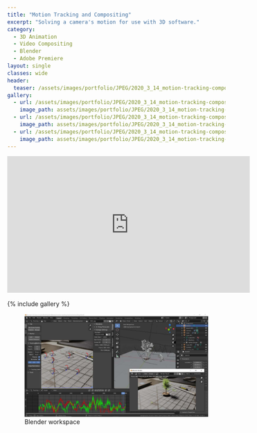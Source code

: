 ```yaml
---
title: "Motion Tracking and Compositing"
excerpt: "Solving a camera's motion for use with 3D software."
category:
  - 3D Animation
  - Video Compositing
  - Blender
  - Adobe Premiere
layout: single
classes: wide
header:
  teaser: /assets/images/portfolio/JPEG/2020_3_14_motion-tracking-compositing-mix-square.jpg
gallery:
  - url: /assets/images/portfolio/JPEG/2020_3_14_motion-tracking-compositing-real.jpg
    image_path: assets/images/portfolio/JPEG/2020_3_14_motion-tracking-compositing-real.jpg
  - url: /assets/images/portfolio/JPEG/2020_3_14_motion-tracking-compositing-mix.jpg
    image_path: assets/images/portfolio/JPEG/2020_3_14_motion-tracking-compositing-mix.jpg
  - url: /assets/images/portfolio/JPEG/2020_3_14_motion-tracking-compositing-fake.jpg
    image_path: assets/images/portfolio/JPEG/2020_3_14_motion-tracking-compositing-fake.jpg
---
```


<iframe width="560" height="315" src="https://www.youtube.com/embed/XTN_rWhw8TU?autoplay=1" frameborder="0" allow="accelerometer; clipboard-write; encrypted-media; gyroscope; picture-in-picture" allowfullscreen></iframe>

{% include gallery %}

<figure class="align-center">
	<a href="/assets/images/portfolio/JPEG/2020_3_14_motion-tracking-compositing-workspace.jpg"><img src="/assets/images/portfolio/JPEG/2020_3_14_motion-tracking-compositing-workspace.jpg"></a>
  <figcaption>Blender workspace</figcaption>
</figure>
